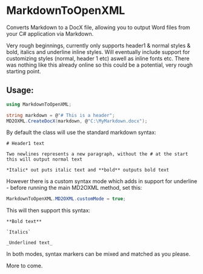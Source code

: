 # MarkdownToOpenXML

Converts Markdown to a DocX file, allowing you to output Word files from your C# application via Markdown.

Very rough beginnings, currently only supports header1 & normal styles & bold, italics and underline inline styles. Will eventually include support for customizing styles (normal, header 1 etc) aswell as inline fonts etc. There was nothing like this already online so this could be a potential, very rough starting point.

## Usage:

```c#
using MarkdownToOpenXML;

string markdown = @"# This is a header";
MD2OXML.CreateDocX(markdown, @"C:\MyMarkdown.docx");
```

By default the class will use the standard markdown syntax:

```
# Header1 text

Two newlines represents a new paragraph, without the # at the start this will output normal text

*Italic* out puts italic text and **bold** outputs bold text
```

However there is a custom syntax mode which adds in support for underline - before running the main MD2OXML method, set this:

```c#
MarkdownToOpenXML.MD2OXML.customMode = true;
```

This will then support this syntax:

```
**Bold text**

`Italics`

_Underlined text_
```

In both modes, syntax markers can be mixed and matched as you please.

More to come.